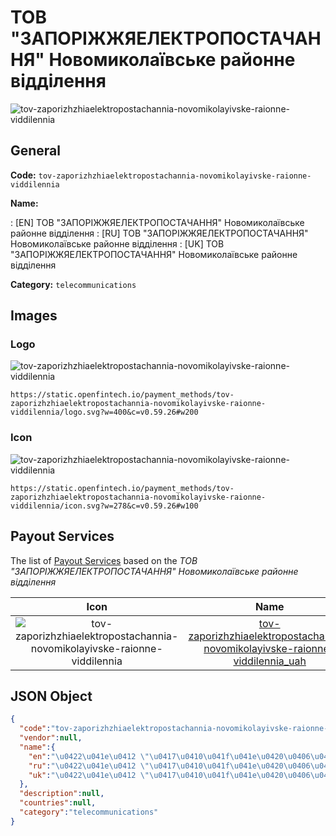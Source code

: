 
# ТОВ "ЗАПОРІЖЖЯЕЛЕКТРОПОСТАЧАННЯ" Новомиколаївське районне відділення 
![tov-zaporizhzhiaelektropostachannia-novomikolayivske-raionne-viddilennia](https://static.openfintech.io/payment_methods/tov-zaporizhzhiaelektropostachannia-novomikolayivske-raionne-viddilennia/logo.svg?w=400&c=v0.59.26#w200)  

## General 
**Code:** `tov-zaporizhzhiaelektropostachannia-novomikolayivske-raionne-viddilennia` 
 
**Name:** 
 
:	[EN] ТОВ "ЗАПОРІЖЖЯЕЛЕКТРОПОСТАЧАННЯ" Новомиколаївське районне відділення 
:	[RU] ТОВ "ЗАПОРІЖЖЯЕЛЕКТРОПОСТАЧАННЯ" Новомиколаївське районне відділення 
:	[UK] ТОВ "ЗАПОРІЖЖЯЕЛЕКТРОПОСТАЧАННЯ" Новомиколаївське районне відділення 
 
**Category:** `telecommunications` 
 

## Images 

### Logo 
![tov-zaporizhzhiaelektropostachannia-novomikolayivske-raionne-viddilennia](https://static.openfintech.io/payment_methods/tov-zaporizhzhiaelektropostachannia-novomikolayivske-raionne-viddilennia/logo.svg?w=400&c=v0.59.26#w200)  

```
https://static.openfintech.io/payment_methods/tov-zaporizhzhiaelektropostachannia-novomikolayivske-raionne-viddilennia/logo.svg?w=400&c=v0.59.26#w200
```  

### Icon 
![tov-zaporizhzhiaelektropostachannia-novomikolayivske-raionne-viddilennia](https://static.openfintech.io/payment_methods/tov-zaporizhzhiaelektropostachannia-novomikolayivske-raionne-viddilennia/icon.svg?w=278&c=v0.59.26#w100)  

```
https://static.openfintech.io/payment_methods/tov-zaporizhzhiaelektropostachannia-novomikolayivske-raionne-viddilennia/icon.svg?w=278&c=v0.59.26#w100
```  

## Payout Services 
 
The list of [Payout Services](/payout-services/) based on the _ТОВ "ЗАПОРІЖЖЯЕЛЕКТРОПОСТАЧАННЯ" Новомиколаївське районне відділення_ 

|Icon|Name|Code| 
|:---:|:---:|:---:| 
|![tov-zaporizhzhiaelektropostachannia-novomikolayivske-raionne-viddilennia](https://static.openfintech.io/payout_methods/tov-zaporizhzhiaelektropostachannia-novomikolayivske-raionne-viddilennia/icon.svg?w=278&c=v0.59.26#w40) |[tov-zaporizhzhiaelektropostachannia-novomikolayivske-raionne-viddilennia_uah](/payout-services/tov-zaporizhzhiaelektropostachannia-novomikolayivske-raionne-viddilennia_uah/)|`tov-zaporizhzhiaelektropostachannia-novomikolayivske-raionne-viddilennia_uah`| 
 

## JSON Object 

```json
{
  "code":"tov-zaporizhzhiaelektropostachannia-novomikolayivske-raionne-viddilennia",
  "vendor":null,
  "name":{
    "en":"\u0422\u041e\u0412 \"\u0417\u0410\u041f\u041e\u0420\u0406\u0416\u0416\u042f\u0415\u041b\u0415\u041a\u0422\u0420\u041e\u041f\u041e\u0421\u0422\u0410\u0427\u0410\u041d\u041d\u042f\" \u041d\u043e\u0432\u043e\u043c\u0438\u043a\u043e\u043b\u0430\u0457\u0432\u0441\u044c\u043a\u0435 \u0440\u0430\u0439\u043e\u043d\u043d\u0435 \u0432\u0456\u0434\u0434\u0456\u043b\u0435\u043d\u043d\u044f",
    "ru":"\u0422\u041e\u0412 \"\u0417\u0410\u041f\u041e\u0420\u0406\u0416\u0416\u042f\u0415\u041b\u0415\u041a\u0422\u0420\u041e\u041f\u041e\u0421\u0422\u0410\u0427\u0410\u041d\u041d\u042f\" \u041d\u043e\u0432\u043e\u043c\u0438\u043a\u043e\u043b\u0430\u0457\u0432\u0441\u044c\u043a\u0435 \u0440\u0430\u0439\u043e\u043d\u043d\u0435 \u0432\u0456\u0434\u0434\u0456\u043b\u0435\u043d\u043d\u044f",
    "uk":"\u0422\u041e\u0412 \"\u0417\u0410\u041f\u041e\u0420\u0406\u0416\u0416\u042f\u0415\u041b\u0415\u041a\u0422\u0420\u041e\u041f\u041e\u0421\u0422\u0410\u0427\u0410\u041d\u041d\u042f\" \u041d\u043e\u0432\u043e\u043c\u0438\u043a\u043e\u043b\u0430\u0457\u0432\u0441\u044c\u043a\u0435 \u0440\u0430\u0439\u043e\u043d\u043d\u0435 \u0432\u0456\u0434\u0434\u0456\u043b\u0435\u043d\u043d\u044f"
  },
  "description":null,
  "countries":null,
  "category":"telecommunications"
}
```  
